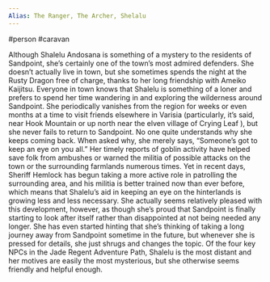 ```yaml
---
Alias: The Ranger, The Archer, Shelalu
---
```


#person #caravan

Although Shalelu Andosana is something of a mystery to the residents of Sandpoint, she’s certainly one of the town’s most admired defenders. She doesn’t actually live in town, but she sometimes spends the night at the Rusty Dragon free of charge, thanks to her long friendship with Ameiko Kaijitsu. Everyone in town knows that Shalelu is something of a loner and prefers to spend her time wandering in and exploring the wilderness around Sandpoint. She periodically vanishes from the region for weeks or even months at a time to visit friends elsewhere in Varisia (particularly, it’s said, near Hook Mountain or up north near the elven village of Crying Leaf ), but she never fails to return to Sandpoint. No one quite understands why she keeps coming back. When asked why, she merely says, “Someone’s got to keep an eye on you all.” Her timely reports of goblin activity have helped save folk from ambushes or warned the militia of possible attacks on the town or the surrounding farmlands numerous times. Yet in recent days, Sheriff Hemlock has begun taking a more active role in patrolling the surrounding area, and his militia is better trained now than ever before, which means that Shalelu’s aid in keeping an eye on the hinterlands is growing less and less necessary. She actually seems relatively pleased with this development, however, as though she’s proud that Sandpoint is finally starting to look after itself rather than disappointed at not being needed any longer. She has even started hinting that she’s thinking of taking a long journey away from Sandpoint sometime in the future, but whenever she is pressed for details, she just shrugs and changes the topic. Of the four key NPCs in the Jade Regent Adventure Path, Shalelu is the most distant and her motives are easily the most mysterious, but she otherwise seems friendly and helpful enough.